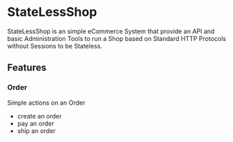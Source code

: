 # StateLessShop

StateLessShop is an simple eCommerce System that provide an API and basic Administration Tools to run
a Shop based on Standard HTTP Protocols without Sessions to be Stateless.

## Features

### Order

Simple actions on an Order

 - create an order
 - pay an order
 - ship an order

